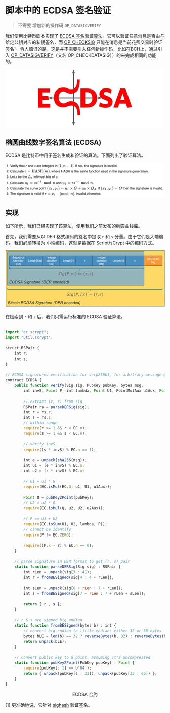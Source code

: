 # 脚本中的 ECDSA 签名验证

> 不需要 增加新的操作码 `OP_DATASIGVERIFY`

我们使用比特币脚本实现了 [ECDSA 签名验证算法](https://en.wikipedia.org/wiki/Elliptic_Curve_Digital_Signature_Algorithm#Signature_verification_algorithm)。它可以验证任意消息是否由与给定公钥对应的私钥签名，而 [OP_CHECKSIG](https://wiki.bitcoinsv.io/index.php/OP_CHECKSIG) 只能在消息是当前花费交易时验证签名¹。令人惊讶的是，这是并不需要引入任何新操作码，比如在BCH上，通过引入 [OP_DATASIGVERIFY](https://github.com/bitcoincashorg/bitcoincash.org/blob/master/spec/op_checkdatasig.md)（又名 OP_CHECKDATASIG））的来完成相同的功能的。

![ecdsa](./ecdsa.jpg)

## 椭圆曲线数字签名算法 (ECDSA)

ECDSA 是比特币中用于签名生成和验证的算法。下面列出了验证算法。

![椭圆曲线数字签名算法](ecdsa_verify.png)

## 实现

如下所示，我们已经实现了该算法，使用我们之前发布的椭圆曲线库。

首先，我们需要从以 DER 格式编码的签名中提取 `r` 和 `s` 分量。由于它们是大端编码，我们必须转换为 小端编码，这就是数据在 Script/sCrypt 中的编码方式。

![DER](./der.png)

在检索到 `r` 和 `s` 后，我们只需运行标准的 ECDSA 验证算法。

```javascript

import "ec.scrypt";
import "util.scrypt";

struct RSPair {
    int r;
    int s;
}

// ECDSA signatures verification for secp256k1, for arbitrary message @msg
contract ECDSA {
    public function verify(Sig sig, PubKey pubKey, bytes msg,
        int invS, Point P, int lambda, Point U1, PointMulAux u1Aux, Point U2, PointMulAux u2Aux) {

        // extract (r, s) from sig
        RSPair rs = parseDERSig(sig);
        int r = rs.r;
        int s = rs.s;
        // within range
        require(r >= 1 && r < EC.n);
        require(s >= 1 && s < EC.n);

        // verify invS
        require((s * invS) % EC.n == 1);
        
        int e = unpack(sha256(msg));
        int u1 = (e * invS) % EC.n;
        int u2 = (r * invS) % EC.n;

        // U1 = u1 * G
        require(EC.isMul(EC.G, u1, U1, u1Aux));

        Point Q = pubKey2Point(pubKey);
        // U2 = u2 * Q
        require(EC.isMul(Q, u2, U2, u2Aux));

        // P == U1 + U2
        require(EC.isSum(U1, U2, lambda, P));
        // cannot be identify
        require(P != EC.ZERO);

        require((P.x - r) % EC.n == 0);
    }

    // parse signature in DER format to get (r, s) pair
    static function parseDERSig(Sig sig) : RSPair {
        int rLen = unpack(sig[3 : 4]);
        int r = fromBESigned(sig[4 : 4 + rLen]);

        int sLen = unpack(sig[6 + rLen : 7 + rLen]);
        int s = fromBESigned(sig[7 + rLen : 7 + rLen + sLen]);

        return { r , s };
    }

    // r & s are signed big endian
    static function fromBESigned(bytes b) : int {
        // convert big-endian to little-endian: either 32 or 33 bytes
        bytes bLE = len(b) == 32 ? reverseBytes(b, 32) : reverseBytes(b, 33);
        return unpack(bLE);
    }

    // convert public key to a point, assuming it's uncompressed
    static function pubKey2Point(PubKey pubKey) : Point {
        require(pubKey[: 1] == b'04');
        return { unpack(pubKey[1 : 33]), unpack(pubKey[33 : 65]) };
    }
}

```
<center> ECDSA 合约</center>


[1] 更准确地说，它针对 [sighash](https://wiki.bitcoinsv.io/index.php/OP_CHECKSIG) 验证签名。